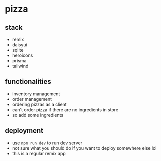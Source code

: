 # pizza

## stack

- remix
- daisyui
- sqlite
- heroicons
- prisma
- tailwind

## functionalities

- inventory management
- order management
- ordering pizzas as a client
- can't order pizza if there are no ingredients in store
- so add some ingredients

## deployment

- use `npm run dev` to run dev server
- not sure what you should do if you want to deploy somewhere else lol
- this is a regular remix app
